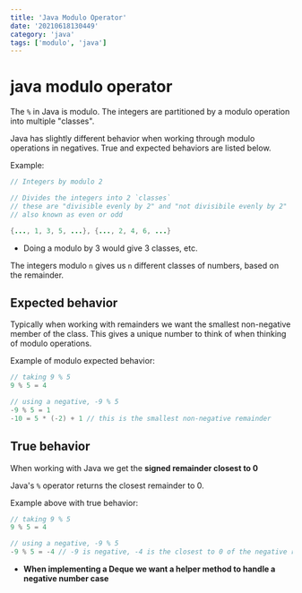 ```yaml
---
title: 'Java Modulo Operator'
date: '20210618130449'
category: 'java'
tags: ['modulo', 'java']
---
```


# java modulo operator
The `%` in Java is modulo. The integers are partitioned by a modulo operation
into multiple "classes".

Java has slightly different behavior when working through modulo operations in
negatives. True and expected behaviors are listed below.

Example:
```java
// Integers by modulo 2

// Divides the integers into 2 `classes`
// these are "divisible evenly by 2" and "not divisibile evenly by 2"
// also known as even or odd

{..., 1, 3, 5, ...}, {..., 2, 4, 6, ...}
```

* Doing a modulo by 3 would give 3 classes, etc.

The integers modulo `n` gives us `n` different classes of numbers, based on the remainder.

## Expected behavior
Typically when working with remainders we want the smallest non-negative member of the class.
This gives a unique number to think of when thinking of modulo operations.

Example of modulo expected behavior:
```java
// taking 9 % 5
9 % 5 = 4

// using a negative, -9 % 5
-9 % 5 = 1
-10 = 5 * (-2) + 1 // this is the smallest non-negative remainder
```

## True behavior
When working with Java we get the **signed remainder closest to 0**

Java's `%` operator returns the closest remainder to 0.

Example above with true behavior:
```java
// taking 9 % 5
9 % 5 = 4

// using a negative, -9 % 5
-9 % 5 = -4 // -9 is negative, -4 is the closest to 0 of the negative remainders
```

* **When implementing a Deque we want a helper method to handle a negative number case**

